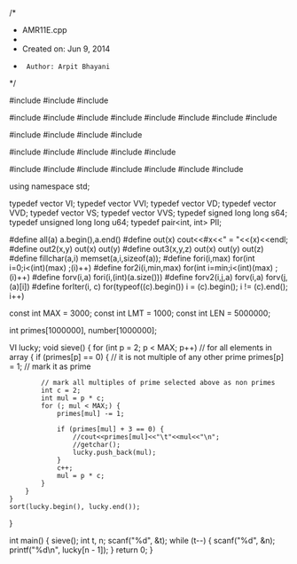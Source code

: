 /*
 * AMR11E.cpp
 *
 *  Created on: Jun 9, 2014
 *      Author: Arpit Bhayani
 */

#include <string>
#include <cstdarg>
#include <utility>

#include <queue>
#include <stack>
#include <set>
#include <list>
#include <vector>
#include <queue>
#include <bitset>
#include <map>

#include <functional>
#include <sstream>
#include <algorithm>
#include <iostream>

#include <cstddef>
#include <cstring>
#include <cctype>
#include <cmath>
#include <cstdio>

#include <stdexcept>
#include <fstream>
#include <numeric>
#include <iomanip>
#include <cstdlib>
#include <cassert>
#include <ctime>

using namespace std;

typedef vector<int> VI;
typedef vector<VI> VVI;
typedef vector<double> VD;
typedef vector<VD> VVD;
typedef vector<string> VS;
typedef vector<VS> VVS;
typedef signed long long s64;
typedef unsigned long long u64;
typedef pair<int, int> PII;

#define all(a) a.begin(),a.end()
#define out(x) cout<<#x<<" = "<<(x)<<endl;
#define out2(x,y) out(x) out(y)
#define out3(x,y,z) out(x) out(y) out(z)
#define fillchar(a,i) memset(a,i,sizeof(a));
#define fori(i,max) for(int i=0;i<(int)(max) ;(i)++)
#define for2i(i,min,max) for(int i=min;i<(int)(max) ;(i)++)
#define forv(i,a) fori(i,(int)(a.size()))
#define forv2(i,j,a) forv(i,a) forv(j,(a)[i])
#define forIter(i, c) for(typeof((c).begin()) i = (c).begin(); i != (c).end(); i++)

const int MAX = 3000;
const int LMT = 1000;
const int LEN = 5000000;

int primes[1000000], number[1000000];

VI lucky;
void sieve() {
	for (int p = 2; p < MAX; p++) // for all elements in array
			{
		if (primes[p] == 0) { // it is not multiple of any other prime
			primes[p] = 1; // mark it as prime

			// mark all multiples of prime selected above as non primes
			int c = 2;
			int mul = p * c;
			for (; mul < MAX;) {
				primes[mul] -= 1;

				if (primes[mul] + 3 == 0) {
					//cout<<primes[mul]<<"\t"<<mul<<"\n";
					//getchar();
					lucky.push_back(mul);
				}
				c++;
				mul = p * c;
			}
		}
	}
	sort(lucky.begin(), lucky.end());
}

int main() {
	sieve();
	int t, n;
	scanf("%d", &t);
	while (t--) {
		scanf("%d", &n);
		printf("%d\n", lucky[n - 1]);
	}
	return 0;
}
